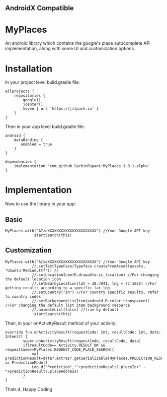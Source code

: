 ## AndroidX Compatible

# MyPlaces

An android library which contains the google's place autocomplete API implementation, along with some UI and customization options.

# Installation

In your project level build.gradle file:

```
allprojects {
    repositories {
        google()
        jcenter()
        maven { url 'https://jitpack.io' }
    }
}
```

Then in your app level build.gradle file:

```
android {
	dataBinding {
	   enabled = true
	}
}

dependencies {
	implementation 'com.github.SachinRupani:MyPlaces:1.0.1-alpha'
}

```

# Implementation

Now to use the library in your app:

## Basic

```
MyPlaces.with("AIzaXXXXXXXXXXXXXXXXXXXXXX") //Your Google API key
            .startSearch(this)
```

## Customization

```
MyPlaces.with("AIzaXXXXXXXXXXXXXXXXXXXXXX") //Your Google API key
            //.setTextTypeFace(Typeface.createFromAsset(assets, "Ubuntu-Medium.ttf")) //
            //.setLocationIcon(R.drawable.ic_location) //For changing the default location icon
            //.setNearbyLocation(lat = 28.7041, lng = 77.1025) //For getting results according to a specific lat lng
            //.setCountry("in") //For country specific results, refer to country codes
            //.setBackgroundListItem(android.R.color.transparent) //For changing the default list item background resource
            //.animateList(false) //true by default
            .startSearch(this)
```

Then, in your onActivityResult method of your activity:

```
override fun onActivityResult(requestCode: Int, resultCode: Int, data: Intent?) {
        super.onActivityResult(requestCode, resultCode, data)
        if(resultCode== Activity.RESULT_OK && requestCode==MyPlaces.REQUEST_CODE_PLACE_SEARCH){
            val predictionResult=data?.extras?.getSerializable(MyPlaces.PREDICTION_RESULT) as PredictionModel?
            Log.d("Prediction",""+predictionResult?.placeId+" - "+predictionResult?.placeAddress)
        }
}
```

Thats it, Happy Coding